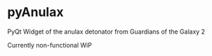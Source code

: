 # pyAnulax
PyQt Widget of the anulax detonator from Guardians of the Galaxy 2

Currently non-functional WiP
